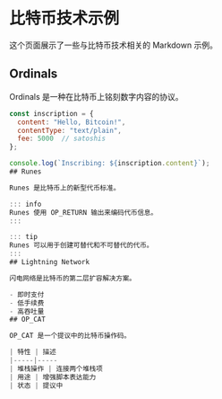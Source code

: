 # 比特币技术示例

这个页面展示了一些与比特币技术相关的 Markdown 示例。

## Ordinals

Ordinals 是一种在比特币上铭刻数字内容的协议。

```js
const inscription = {
  content: "Hello, Bitcoin!",
  contentType: "text/plain",
  fee: 5000  // satoshis
};

console.log(`Inscribing: ${inscription.content}`);
## Runes

Runes 是比特币上的新型代币标准。

::: info
Runes 使用 OP_RETURN 输出来编码代币信息。
:::

::: tip
Runes 可以用于创建可替代和不可替代的代币。
:::
## Lightning Network

闪电网络是比特币的第二层扩容解决方案。

- 即时支付
- 低手续费
- 高吞吐量
## OP_CAT

OP_CAT 是一个提议中的比特币操作码。

| 特性 | 描述
|-----|-----
| 堆栈操作 | 连接两个堆栈项
| 用途 | 增强脚本表达能力
| 状态 | 提议中